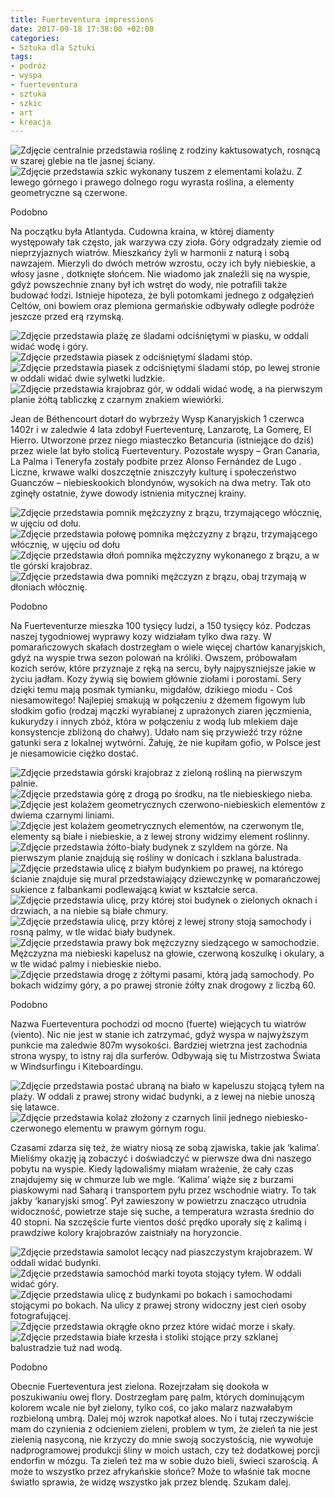 ```yaml
---
title: Fuerteventura impressions
date: 2017-09-18 17:38:00 +02:00
categories:
- Sztuka dla Sztuki
tags:
- podróż
- wyspa
- fuerteventura
- sztuka
- szkic
- art
- kreacja
---
```


![Zdjęcie centralnie przedstawia roślinę z rodziny kaktusowatych, rosnącą w szarej glebie na tle jasnej ściany.](https://assets0.ello.co/uploads/asset/attachment/6235681/ello-optimized-4ab7553c.jpg)
![Zdjęcie przedstawia szkic wykonany tuszem z elementami kolażu. Z lewego górnego i prawego dolnego rogu wyrasta roślina, a elementy geometryczne są czerwone.](https://assets2.ello.co/uploads/asset/attachment/6242404/ello-optimized-dbcead22.jpg)

<olela-narrative>
Podobno
</olela-narrative>

Na początku była Atlantyda. Cudowna kraina, w której diamenty występowały tak często, jak warzywa czy zioła. Góry odgradzały ziemie od nieprzyjaznych wiatrów. Mieszkańcy żyli w harmonii z naturą i sobą nawzajem. Mierzyli do dwóch metrów wzrostu, oczy ich były niebieskie, a włosy jasne , dotknięte słońcem. Nie wiadomo jak znaleźli się na wyspie, gdyż powszechnie znany był ich wstręt do wody, nie potrafili także budować łodzi. Istnieje hipoteza, że byli potomkami jednego z odgałęzień Celtów, oni bowiem oraz plemiona germańskie odbywały odległe podróże jeszcze przed erą rzymską.

![Zdjęcie przedstawia plażę ze śladami odciśniętymi w piasku, w oddali widać wodę i góry.](https://assets1.ello.co/uploads/asset/attachment/6235695/ello-optimized-50fa876a.jpg)
![Zdjęcie przedstawia piasek z odciśniętymi śladami stóp.](https://assets0.ello.co/uploads/asset/attachment/6235697/ello-optimized-62f6ec60.jpg)
![Zdjęcie przedstawia piasek z odciśniętymi śladami stóp, po lewej stronie w oddali widać dwie sylwetki ludzkie.](https://assets0.ello.co/uploads/asset/attachment/6235698/ello-optimized-ca951166.jpg)
![Zdjęcie przedstawia krajobraz gór, w oddali widać wodę, a na pierwszym planie żółtą tabliczkę z czarnym znakiem wiewiórki.](https://assets0.ello.co/uploads/asset/attachment/6235700/ello-optimized-c11e111e.jpg)

Jean de Béthencourt dotarł do wybrzeży Wysp Kanaryjskich 1 czerwca 1402r i w zaledwie 4 lata zdobył Fuerteventurę, Lanzarotę, La Gomerę, El Hierro. Utworzone przez niego miasteczko Betancuria (istniejące do dziś) przez wiele lat było stolicą Fuerteventury. Pozostałe wyspy – Gran Canaria, La Palma i Teneryfa zostały podbite przez Alonso Fernández de Lugo . Liczne, krwawe walki doszczętnie zniszczyły kulturę i społeczeństwo Guanczów – niebieskookich blondynów, wysokich na dwa metry. Tak oto zginęły ostatnie, żywe dowody istnienia mitycznej krainy.

![Zdjęcie przedstawia pomnik mężczyzny z brązu, trzymającego włócznię, w ujęciu od dołu.](https://assets2.ello.co/uploads/asset/attachment/6242475/ello-optimized-d8a5d13e.jpg)
![Zdjęcie przedstawia połowę pomnika mężczyzny z brązu, trzymającego włócznię, w ujęciu od dołu](https://assets0.ello.co/uploads/asset/attachment/6242478/ello-optimized-c40dcdd8.jpg)
![Zdjęcie przedstawia dłoń pomnika mężczyzny wykonanego z brązu, a w tle górski krajobraz.](https://assets0.ello.co/uploads/asset/attachment/6242481/ello-optimized-480397f0.jpg)
![Zdjęcie przedstawia dwa pomniki mężczyzn z brązu, obaj trzymają w dłoniach włócznię.](https://assets1.ello.co/uploads/asset/attachment/6242483/ello-optimized-9531724e.jpg)

<olela-narrative>
Podobno
</olela-narrative>

Na Fuerteventurze mieszka 100 tysięcy ludzi, a 150 tysięcy kóz. Podczas naszej tygodniowej wyprawy kozy widziałam tylko dwa razy. W pomarańczowych skałach dostrzegłam o wiele więcej chartów kanaryjskich, gdyż na wyspie trwa sezon polowań na króliki. Owszem, próbowałam kozich serów, które przyznaje z ręką na sercu, były najpyszniejsze jakie w życiu jadłam. Kozy żywią się bowiem głównie ziołami i porostami. Sery dzięki temu mają posmak tymianku, migdałów, dzikiego miodu - Coś niesamowitego! Najlepiej smakują w połączeniu z dżemem figowym lub słodkim gofio (rodzaj mączki wyrabianej z uprażonych ziaren jęczmienia, kukurydzy i innych zbóż, która w połączeniu z wodą lub mlekiem daje konsystencje zbliżoną do chałwy). Udało nam się przywieźć trzy różne gatunki sera z lokalnej wytwórni. Żałuję, że nie kupiłam gofio, w Polsce jest je niesamowicie ciężko dostać. 

![Zdjęcie przedstawia górski krajobraz z zieloną rośliną na pierwszym palnie.](https://assets0.ello.co/uploads/asset/attachment/6242470/ello-optimized-49f44a2b.jpg)
![Zdjęcie przedstawia górę z drogą po środku, na tle niebieskiego nieba.](https://assets0.ello.co/uploads/asset/attachment/6242493/ello-optimized-03c9d495.jpg)
![Zdjęcie jest kolażem geometrycznych czerwono-niebieskich elementów z dwiema czarnymi liniami.](https://assets1.ello.co/uploads/asset/attachment/6242384/ello-optimized-247979b7.jpg)
![Zdjęcie jest kolażem geometrycznych elementów, na czerwonym tle, elementy są białe i niebieskie, a z lewej strony widzimy element roślinny.](https://assets2.ello.co/uploads/asset/attachment/6242412/ello-optimized-c8dd3711.jpg)
![Zdjęcie przedstawia żółto-biały budynek z szyldem na górze. Na pierwszym planie znajdują się rośliny w donicach i szklana balustrada.](https://assets2.ello.co/uploads/asset/attachment/6242502/ello-optimized-c7e3e36f.jpg)
![Zdjęcie przedstawia ulicę z białym budynkiem po prawej, na którego ścianie znajduje się mural przedstawiający dziewczynkę w pomarańczowej sukience z falbankami podlewającą kwiat w kształcie serca.](https://assets1.ello.co/uploads/asset/attachment/6242521/ello-optimized-753d42b0.jpg)
![Zdjęcie przedstawia ulicę, przy której stoi budynek o zielonych oknach i drzwiach, a na niebie są białe chmury.](https://assets2.ello.co/uploads/asset/attachment/6242514/ello-optimized-212ccd8b.jpg)
![Zdjęcie przedstawia ulicę, przy której z lewej strony stoją samochody i rosną palmy, w tle widać biały budynek.](https://assets1.ello.co/uploads/asset/attachment/6242506/ello-optimized-34aa198e.jpg)
![Zdjęcie przedstawia prawy bok mężczyzny siedzącego w samochodzie. Mężczyzna ma niebieski kapelusz na głowie, czerwoną koszulkę i okulary, a w tle widać palmy i niebieskie niebo.](https://assets0.ello.co/uploads/asset/attachment/6242503/ello-optimized-090a1c7e.jpg)
![Zdjęcie przedstawia drogę z żółtymi pasami, którą jadą samochody. Po bokach widzimy góry, a po prawej stronie żółty znak drogowy z liczbą 60.](https://assets1.ello.co/uploads/asset/attachment/6242527/ello-optimized-c8f56a61.jpg)


<olela-narrative>
Podobno
</olela-narrative>

Nazwa Fuerteventura pochodzi od mocno (fuerte) wiejących tu wiatrów (viento). Nic nie jest w stanie ich zatrzymać, gdyż wyspa w najwyższym punkcie ma zaledwie 807m wysokości. Bardziej wietrzna jest zachodnia strona wyspy, to istny raj dla surferów. Odbywają się tu Mistrzostwa Świata w Windsurfingu i Kiteboardingu.

![Zdjęcie przedstawia postać ubraną na biało w kapeluszu stojącą tyłem na plaży. W oddali z prawej strony widać budynki, a z lewej na niebie unoszą się latawce.](https://assets1.ello.co/uploads/asset/attachment/6242538/ello-optimized-0e2b067e.jpg)
![Zdjęcie przedstawia kolaż złożony z czarnych linii jednego niebiesko-czerwonego elementu w prawym górnym rogu.](https://assets0.ello.co/uploads/asset/attachment/6242392/ello-optimized-3c4cd600.jpg)

Czasami zdarza się też, że wiatry niosą ze sobą zjawiska, takie jak ‘kalima’. Mieliśmy okazję ją zobaczyć i doświadczyć w pierwsze dwa dni naszego pobytu na wyspie. Kiedy lądowaliśmy miałam wrażenie, że cały czas znajdujemy się w chmurze lub we mgle. ‘Kalima’ wiąże się z burzami piaskowymi nad Saharą i transportem pyłu przez wschodnie wiatry. To tak jakby ‘kanaryjski smog’. Pył zawieszony w powietrzu znacząco utrudnia widoczność, powietrze staje się suche, a temperatura wzrasta średnio do 40 stopni. Na szczęście furte vientos dość prędko uporały się z kalimą i prawdziwe kolory krajobrazów zaistniały na horyzoncie.


![Zdjęcie przedstawia samolot lecący nad piaszczystym krajobrazem. W oddali widać budynki.](https://assets0.ello.co/uploads/asset/attachment/6235691/ello-optimized-ab4b9031.jpg)
![Zdjęcie przedstawia samochód marki toyota stojący tyłem. W oddali widać góry.](https://assets2.ello.co/uploads/asset/attachment/6242487/ello-optimized-5c9f0b2a.jpg)
![Zdjęcie przedstawia ulicę z budynkami po bokach i samochodami stojącymi po bokach. Na ulicy z prawej strony widoczny jest cień osoby fotografującej.](https://assets1.ello.co/uploads/asset/attachment/6242526/ello-optimized-be05e84e.jpg)
![Zdjęcie przedstawia okrągłe okno przez które widać morze i skały.](https://assets2.ello.co/uploads/asset/attachment/6235686/ello-optimized-257bf96a.jpg)
![Zdjęcie przedstawia białe krzesła i stoliki stojące przy szklanej balustradzie tuż nad wodą.](https://assets1.ello.co/uploads/asset/attachment/6235684/ello-optimized-10f89506.jpg)


<olela-narrative>
Podobno
</olela-narrative>

Obecnie Fuerteventura jest zielona. Rozejrzałam się dookoła w poszukiwaniu owej flory. Dostrzegłam parę palm, których dominującym kolorem wcale nie był zielony, tylko coś, co jako malarz nazwałabym rozbieloną umbrą. Dalej mój wzrok napotkał aloes. No i tutaj rzeczywiście mam do czynienia z odcieniem zieleni, problem w tym, że zieleń ta nie jest zielenią nasyconą, nie krzyczy do mnie swoją soczystością, nie wywołuje nadprogramowej produkcji śliny w moich ustach, czy też dodatkowej porcji endorfin w mózgu. Ta zieleń też ma w sobie dużo bieli, świeci szarością. A może to wszystko przez afrykańskie słońce? Może to właśnie tak mocne światło sprawia, że widzę wszystko jak przez blendę. Szukam dalej.
